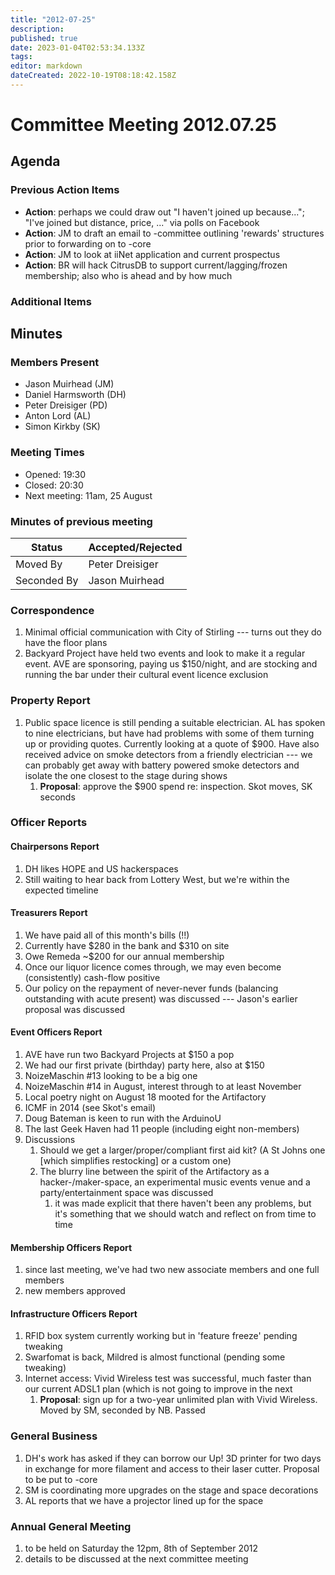 ```yaml
---
title: "2012-07-25"
description: 
published: true
date: 2023-01-04T02:53:34.133Z
tags: 
editor: markdown
dateCreated: 2022-10-19T08:18:42.158Z
---
```


# Committee Meeting 2012.07.25

## Agenda

### Previous Action Items

-   **Action**: perhaps we could draw out "I haven't joined up because..."; "I've joined but distance, price, ..." via polls on Facebook
-   **Action**: JM to draft an email to -committee outlining 'rewards' structures prior to forwarding on to -core
-   **Action**: JM to look at iiNet application and current prospectus
-   **Action**: BR will hack CitrusDB to support current/lagging/frozen membership; also who is ahead and by how much

### Additional Items

## Minutes

### Members Present

-   Jason Muirhead (JM)
-   Daniel Harmsworth (DH)
-   Peter Dreisiger (PD)
-   Anton Lord (AL)
-   Simon Kirkby (SK)

### Meeting Times

-   Opened: 19:30
-   Closed: 20:30
-   Next meeting: 11am, 25 August

### Minutes of previous meeting

| Status      | Accepted/Rejected |
|-------------|-------------------|
| Moved By    | Peter Dreisiger   |
| Seconded By | Jason Muirhead    |

### Correspondence

1.  Minimal official communication with City of Stirling --- turns out they do have the floor plans
2.  Backyard Project have held two events and look to make it a regular event. AVE are sponsoring, paying us \$150/night, and are stocking and running the bar under their cultural event licence exclusion

### Property Report

1.  Public space licence is still pending a suitable electrician. AL has spoken to nine electricians, but have had problems with some of them turning up or providing quotes. Currently looking at a quote of \$900. Have also received advice on smoke detectors from a friendly electrician --- we can probably get away with battery powered smoke detectors and isolate the one closest to the stage during shows
    1.  **Proposal**: approve the \$900 spend re: inspection. Skot moves, SK seconds

### Officer Reports

#### Chairpersons Report

1.  DH likes HOPE and US hackerspaces
2.  Still waiting to hear back from Lottery West, but we're within the expected timeline

#### Treasurers Report

1.  We have paid all of this month's bills (!!)
2.  Currently have \$280 in the bank and \$310 on site
3.  Owe Remeda \~\$200 for our annual membership
4.  Once our liquor licence comes through, we may even become (consistently) cash-flow positive
5.  Our policy on the repayment of never-never funds (balancing outstanding with acute present) was discussed --- Jason's earlier proposal was discussed

#### Event Officers Report

1.  AVE have run two Backyard Projects at \$150 a pop
2.  We had our first private (birthday) party here, also at \$150
3.  NoizeMaschin \#13 looking to be a big one
4.  NoizeMaschin \#14 in August, interest through to at least November
5.  Local poetry night on August 18 mooted for the Artifactory
6.  ICMF in 2014 (see Skot's email)
7.  Doug Bateman is keen to run with the ArduinoU
8.  The last Geek Haven had 11 people (including eight non-members)
9.  Discussions
    1.  Should we get a larger/proper/compliant first aid kit? (A St Johns one \[which simplifies restocking\] or a custom one)
    2.  The blurry line between the spirit of the Artifactory as a hacker-/maker-space, an experimental music events venue and a party/entertainment space was discussed
        1.  it was made explicit that there haven't been any problems, but it's something that we should watch and reflect on from time to time

#### Membership Officers Report

1.  since last meeting, we've had two new associate members and one full members
2.  new members approved

#### Infrastructure Officers Report

1.  RFID box system currently working but in 'feature freeze' pending tweaking
2.  Swarfomat is back, Mildred is almost functional (pending some tweaking)
3.  Internet access: Vivid Wireless test was successful, much faster than our current ADSL1 plan (which is not going to improve in the next
    1.  **Proposal**: sign up for a two-year unlimited plan with Vivid Wireless. Moved by SM, seconded by NB. Passed

### General Business

1.  DH's work has asked if they can borrow our Up! 3D printer for two days in exchange for more filament and access to their laser cutter. Proposal to be put to -core
2.  SM is coordinating more upgrades on the stage and space decorations
3.  AL reports that we have a projector lined up for the space

### Annual General Meeting

1.  to be held on Saturday the 12pm, 8th of September 2012
2.  details to be discussed at the next committee meeting

